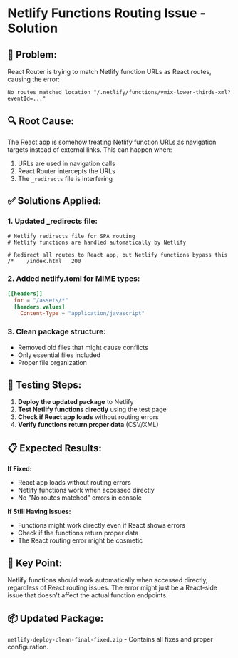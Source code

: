 # Netlify Functions Routing Issue - Solution

## 🐛 **Problem:**
React Router is trying to match Netlify function URLs as React routes, causing the error:
```
No routes matched location "/.netlify/functions/vmix-lower-thirds-xml?eventId=..."
```

## 🔍 **Root Cause:**
The React app is somehow treating Netlify function URLs as navigation targets instead of external links. This can happen when:
1. URLs are used in navigation calls
2. React Router intercepts the URLs
3. The `_redirects` file is interfering

## ✅ **Solutions Applied:**

### **1. Updated _redirects file:**
```
# Netlify redirects file for SPA routing
# Netlify functions are handled automatically by Netlify

# Redirect all routes to React app, but Netlify functions bypass this
/*    /index.html   200
```

### **2. Added netlify.toml for MIME types:**
```toml
[[headers]]
  for = "/assets/*"
  [headers.values]
    Content-Type = "application/javascript"
```

### **3. Clean package structure:**
- Removed old files that might cause conflicts
- Only essential files included
- Proper file organization

## 🧪 **Testing Steps:**

1. **Deploy the updated package** to Netlify
2. **Test Netlify functions directly** using the test page
3. **Check if React app loads** without routing errors
4. **Verify functions return proper data** (CSV/XML)

## 📋 **Expected Results:**

**If Fixed:**
- React app loads without routing errors
- Netlify functions work when accessed directly
- No "No routes matched" errors in console

**If Still Having Issues:**
- Functions might work directly even if React shows errors
- Check if the functions return proper data
- The React routing error might be cosmetic

## 🎯 **Key Point:**
Netlify functions should work automatically when accessed directly, regardless of React routing issues. The error might just be a React-side issue that doesn't affect the actual function endpoints.

## 📦 **Updated Package:**
`netlify-deploy-clean-final-fixed.zip` - Contains all fixes and proper configuration.
